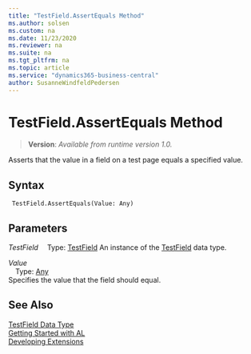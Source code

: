 ```yaml
---
title: "TestField.AssertEquals Method"
ms.author: solsen
ms.custom: na
ms.date: 11/23/2020
ms.reviewer: na
ms.suite: na
ms.tgt_pltfrm: na
ms.topic: article
ms.service: "dynamics365-business-central"
author: SusanneWindfeldPedersen
---
```

[//]: # (START>DO_NOT_EDIT)
[//]: # (IMPORTANT:Do not edit any of the content between here and the END>DO_NOT_EDIT.)
[//]: # (Any modifications should be made in the .xml files in the ModernDev repo.)
# TestField.AssertEquals Method
> **Version**: _Available from runtime version 1.0._

Asserts that the value in a field on a test page equals a specified value.


## Syntax
```
 TestField.AssertEquals(Value: Any)
```
## Parameters
*TestField*
&emsp;Type: [TestField](testfield-data-type.md)
An instance of the [TestField](testfield-data-type.md) data type.

*Value*  
&emsp;Type: [Any](../any/any-data-type.md)  
Specifies the value that the field should equal.  



[//]: # (IMPORTANT: END>DO_NOT_EDIT)
## See Also
[TestField Data Type](testfield-data-type.md)  
[Getting Started with AL](../../devenv-get-started.md)  
[Developing Extensions](../../devenv-dev-overview.md)